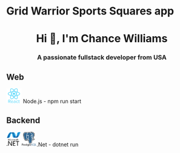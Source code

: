 <h1>Grid Warrior Sports Squares app</h1>

<h1 align="center">Hi 👋, I'm Chance Williams</h1>
<h3 align="center">A passionate fullstack developer from USA</h3>

<h2>Web</h2>
<img src="https://raw.githubusercontent.com/devicons/devicon/master/icons/react/react-original-wordmark.svg" alt="react" width="40" height="40"/> Node.js - npm run start

<h2>Backend</h2>
 <img src="https://raw.githubusercontent.com/devicons/devicon/master/icons/dot-net/dot-net-original-wordmark.svg" alt="dotnet" width="40" height="40"/><img src="https://raw.githubusercontent.com/devicons/devicon/master/icons/postgresql/postgresql-original-wordmark.svg" alt="postgresql" width="40" height="40"/>.Net - dotnet run
